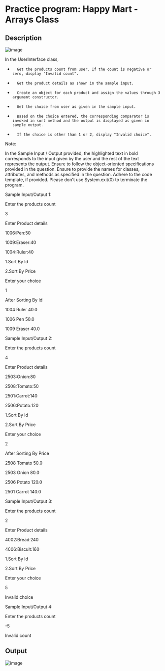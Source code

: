 # Practice program: Happy Mart - Arrays Class

## Description

![image](https://github.com/Tan12d/PWC_Programming_Fundamentals-Java/assets/100254217/ec5d8ce0-a20f-4508-831a-5f41d1fed546)

In the UserInterface class,

-       Get the products count from user. If the count is negative or zero, display "Invalid count".

-       Get the product details as shown in the sample input.

-       Create an object for each product and assign the values through 3 argument constructor.

-       Get the choice from user as given in the sample input.

-       Based on the choice entered, the corresponding comparator is invoked in sort method and the output is displayed as given in sample output.

-       If the choice is other than 1 or 2, display "Invalid choice".

 

Note:

In the Sample Input / Output provided, the highlighted text in bold corresponds to the input given by the user and the rest of the text represents the output. 
Ensure to follow the object-oriented specifications provided in the question. 
Ensure to provide the names for classes, attributes, and methods as specified in the question. 
Adhere to the code template, if provided. 
Please don't use System.exit(0) to terminate the program. 
 

Sample Input/Output 1:

Enter the products count

3

Enter Product details

1006:Pen:50

1009:Eraser:40

1004:Ruler:40

1.Sort By Id

2.Sort By Price

Enter your choice

1

After Sorting By Id

1004 Ruler 40.0

1006 Pen 50.0

1009 Eraser 40.0

 

Sample Input/Output 2:

Enter the products count

4

Enter Product details

2503:Onion:80

2508:Tomato:50

2501:Carrot:140

2506:Potato:120

1.Sort By Id

2.Sort By Price

Enter your choice

2

After Sorting By Price

2508 Tomato 50.0

2503 Onion 80.0

2506 Potato 120.0

2501 Carrot 140.0

 

Sample Input/Output 3:

Enter the products count

2

Enter Product details

4002:Bread:240

4006:Biscuit:160

1.Sort By Id

2.Sort By Price

Enter your choice

5

Invalid choice

 

Sample Input/Output 4:

Enter the products count

-5

Invalid count

## Output

![image](https://github.com/Tan12d/PWC_Programming_Fundamentals-Java/assets/100254217/12cdc6d8-9fa6-4c0f-91ec-3c4f45ba6cbe)
